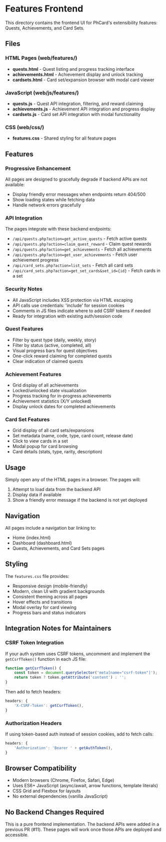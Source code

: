 # Features Frontend

This directory contains the frontend UI for PhCard's extensibility features: Quests, Achievements, and Card Sets.

## Files

### HTML Pages (web/features/)
- **quests.html** - Quest listing and progress tracking interface
- **achievements.html** - Achievement display and unlock tracking
- **cardsets.html** - Card set/expansion browser with modal card viewer

### JavaScript (web/js/features/)
- **quests.js** - Quest API integration, filtering, and reward claiming
- **achievements.js** - Achievement API integration and progress display
- **cardsets.js** - Card set API integration with modal functionality

### CSS (web/css/)
- **features.css** - Shared styling for all feature pages

## Features

### Progressive Enhancement
All pages are designed to gracefully degrade if backend APIs are not available:
- Display friendly error messages when endpoints return 404/500
- Show loading states while fetching data
- Handle network errors gracefully

### API Integration
The pages integrate with these backend endpoints:
- `/api/quests.php?action=get_active_quests` - Fetch active quests
- `/api/quests.php?action=claim_quest_reward` - Claim quest rewards
- `/api/quests.php?action=get_achievements` - Fetch all achievements
- `/api/quests.php?action=get_user_achievements` - Fetch user achievement progress
- `/api/card_sets.php?action=list_sets` - Fetch all card sets
- `/api/card_sets.php?action=get_set_cards&set_id={id}` - Fetch cards in a set

### Security Notes
- All JavaScript includes XSS protection via HTML escaping
- API calls use credentials: 'include' for session cookies
- Comments in JS files indicate where to add CSRF tokens if needed
- Ready for integration with existing auth/session code

### Quest Features
- Filter by quest type (daily, weekly, story)
- Filter by status (active, completed, all)
- Visual progress bars for quest objectives
- One-click reward claiming for completed quests
- Clear indication of claimed quests

### Achievement Features
- Grid display of all achievements
- Locked/unlocked state visualization
- Progress tracking for in-progress achievements
- Achievement statistics (X/Y unlocked)
- Display unlock dates for completed achievements

### Card Set Features
- Grid display of all card sets/expansions
- Set metadata (name, code, type, card count, release date)
- Click to view cards in a set
- Modal popup for card browsing
- Card details (stats, type, rarity, description)

## Usage

Simply open any of the HTML pages in a browser. The pages will:
1. Attempt to load data from the backend API
2. Display data if available
3. Show a friendly error message if the backend is not yet deployed

## Navigation
All pages include a navigation bar linking to:
- Home (index.html)
- Dashboard (dashboard.html)
- Quests, Achievements, and Card Sets pages

## Styling
The `features.css` file provides:
- Responsive design (mobile-friendly)
- Modern, clean UI with gradient backgrounds
- Consistent theming across all pages
- Hover effects and transitions
- Modal overlay for card viewing
- Progress bars and status indicators

## Integration Notes for Maintainers

### CSRF Token Integration
If your auth system uses CSRF tokens, uncomment and implement the `getCsrfToken()` function in each JS file:

```javascript
function getCsrfToken() {
    const token = document.querySelector('meta[name="csrf-token"]');
    return token ? token.getAttribute('content') : '';
}
```

Then add to fetch headers:
```javascript
headers: {
    'X-CSRF-Token': getCsrfToken(),
}
```

### Authorization Headers
If using token-based auth instead of session cookies, add to fetch calls:
```javascript
headers: {
    'Authorization': 'Bearer ' + getAuthToken(),
}
```

## Browser Compatibility
- Modern browsers (Chrome, Firefox, Safari, Edge)
- Uses ES6+ JavaScript (async/await, arrow functions, template literals)
- CSS Grid and Flexbox for layouts
- No external dependencies (vanilla JavaScript)

## No Backend Changes Required
This is a pure frontend implementation. The backend APIs were added in a previous PR (#11). These pages will work once those APIs are deployed and accessible.
